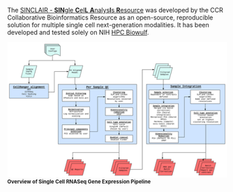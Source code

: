 The [SINCLAIR - **SIN**gle **C**el**L** **A**nalys**I**s **R**esource](#sinclair---single-cell-analysis-resource) was developed by the CCR Collaborative Bioinformatics Resource as an open-source, reproducible solution for multiple single cell next-generation modalities. It has been developed and tested solely on NIH [HPC Biowulf](https://hpc.nih.gov/).

![Single cell RNA-Seq GEX pipeline](./resources/scRNA.svg) <sup>**Overview of Single Cell RNASeq Gene Expression Pipeline**</sup>